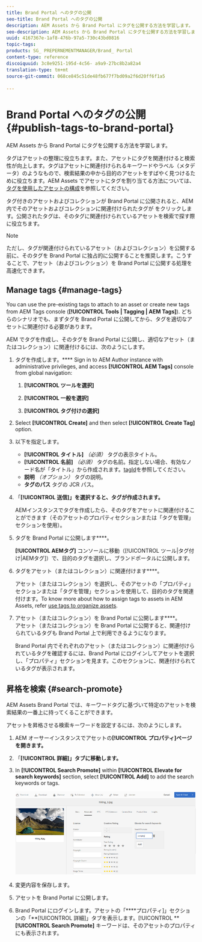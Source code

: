 ```yaml
---
title: Brand Portal へのタグの公開
seo-title: Brand Portal へのタグの公開
description: AEM Assets から Brand Portal にタグを公開する方法を学習します。
seo-description: AEM Assets から Brand Portal にタグを公開する方法を学習します。
uuid: 4167367e-1af8-476b-97a5-730c43bd0816
topic-tags:  
products: SG_ PREPERNEMENTMANAGER/Brand_ Portal
content-type: reference
discoiquuid: 3c8e9251-195d-4c56- a9a9-27bc8b2a82a4
translation-type: tm+mt
source-git-commit: 068ce845c51de48fb677f7bd09a2f6d20ff6f1a5

---
```



# Brand Portal へのタグの公開 {#publish-tags-to-brand-portal}

AEM Assets から Brand Portal にタグを公開する方法を学習します。

タグはアセットの整理に役立ちます。また、アセットにタグを関連付けると検索性が向上します。タグはアセットに関連付けられるキーワードやラベル（メタデータ）のようなもので、検索結果の中から目的のアセットをすばやく見つけるために役立ちます。AEM Assets でアセットにタグを割り当てる方法については、[タグを使用したアセットの構成](https://helpx.adobe.com/experience-manager/6-5/assets/using/organize-assets.html#Usetagstoorganizeassets)を参照してください。

タグ付きのアセットおよびコレクションが Brand Portal に公開されると、AEM 内でそのアセットおよびコレクションに関連付けられたタグが をクリックします。公開されたタグは、そのタグに関連付けられているアセットを検索で探す際に役立ちます。

>[!NOTE]
>
>ただし、タグが関連付けられているアセット（およびコレクション）を公開する前に、そのタグを Brand Portal に独占的に公開することを推奨します。こうすることで、アセット（およびコレクション）を Brand Portal に公開する処理を高速化できます。

## Manage tags {#manage-tags}

You can use the pre-existing tags to attach to an asset or create new tags from AEM Tags console (**[!UICONTROL Tools | Tagging | AEM Tags]**). どちらのシナリオでも、まずタグを Brand Portal に公開してから、タグを適切なアセットに関連付ける必要があります。

AEM でタグを作成し、そのタグを Brand Portal に公開し、適切なアセット（またはコレクション）に関連付けるには、次のようにします。

1. タグを作成します。****
Sign in to AEM Author instance with administrative privileges, and access **[!UICONTROL AEM Tags]** console from global navigation:

   1. **[!UICONTROL ツールを選択]**

   2. **[!UICONTROL 一般を選択]**

   3. **[!UICONTROL タグ付けの選択]**

2. Select **[!UICONTROL Create]** and then select **[!UICONTROL Create Tag]** option.
3. 以下を指定します。

   * **[!UICONTROL タイトル]**
      *（必須）* タグの表示タイトル。
   * **[!UICONTROL 名前]**
      *（必須）* タグの名前。指定しない場合、有効なノード名が「タイトル」から作成されます。[tagId](https://helpx.adobe.com/experience-manager/6-5/sites/developing/using/framework.html#TagID)を参照してください。
   * **説明**
      *（オプション）* タグの説明。
   * **タグのパス** タグの JCR パス。

4. 「**[!UICONTROL 送信]」を選択すると、タグが作成されます。**

   AEMインスタンスでタグを作成したら、そのタグをアセットに関連付けることができます（そのアセットのプロパティセクションまたは「タグを管理」セクションを使用）。

5. タグを Brand Portal に公開します&#x200B;****。

   **[!UICONTROL AEMタグ]** コンソールに移動（[!UICONTROL ツール|タグ付け|AEMタグ]）で、目的のタグを選択し、ブランドポータルに公開します。

6. タグをアセット（またはコレクション）に関連付けます&#x200B;****。

   アセット（またはコレクション）を選択し、そのアセットの「プロパティ」セクションまたは「タグを管理」セクションを使用して、目的のタグを関連付けます。To know more about how to assign tags to assets in AEM Assets, refer [use tags to organize assets](https://helpx.adobe.com/experience-manager/6-5/assets/using/organize-assets.html#Usetagstoorganizeassets).

7. アセット（またはコレクション）を Brand Portal に公開します&#x200B;****。\
   アセット（またはコレクション）を Brand Portal に公開すると、関連付けられているタグも Brand Portal 上で利用できるようになります。

   Brand Portal 内でそれぞれのアセット（またはコレクション）に関連付けられているタグを確認するには、Brand Portal にログインしてアセットを選択し、「プロパティ」セクションを見ます。このセクションに、関連付けられているタグが表示されます。

## 昇格を検索 {#search-promote}

AEM Assets Brand Portal では、キーワードタグに基づいて特定のアセットを検索結果の一番上に持ってくることができます。

アセットを昇格させる検索キーワードを設定するには、次のようにします。

1. AEM オーサーインスタンスでアセットの&#x200B;**[!UICONTROL プロパティ]ページを開きます。**
2. 「**[!UICONTROL 詳細]」タブに移動します。**
3. In **[!UICONTROL Search Promote]** within **[!UICONTROL Elevate for search keywords]** section, select **[!UICONTROL Add]** to add the search keywords or tags.

   ![](assets/search-promote.png)

4. 変更内容を保存します。
5. アセットを Brand Portal に公開します。
6. Brand Portal にログインします。アセットの「****&#x200B;プロパティ]」セクションの「**[!UICONTROL 詳細]」タブを表示します。[!UICONTROL ****[!UICONTROL Search Promote]** キーワードは、そのアセットのプロパティにも表示されます。
